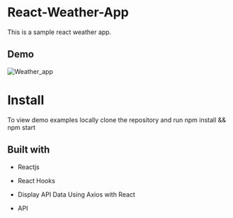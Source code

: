 # React-Weather-App

This is a sample react weather app.

## Demo

![Weather_app](https://user-images.githubusercontent.com/125505337/234980428-196fa3c9-f908-42eb-8bc3-01dd308aabc0.png)


# Install

To view demo examples locally clone the repository and run npm install && npm start


## Built with
* Reactjs

* React Hooks

* Display API Data Using Axios with React

* API


